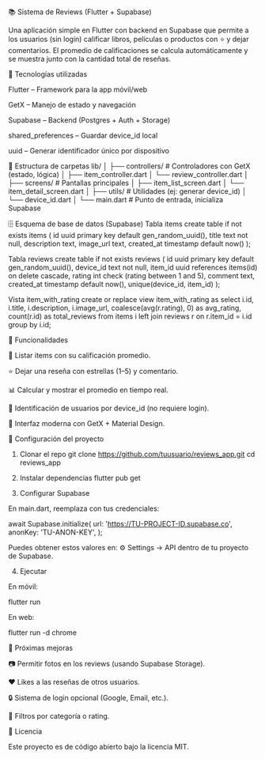 📚 Sistema de Reviews (Flutter + Supabase)

Una aplicación simple en Flutter con backend en Supabase que permite a los usuarios (sin login) calificar libros, películas o productos con ⭐ y dejar comentarios.
El promedio de calificaciones se calcula automáticamente y se muestra junto con la cantidad total de reseñas.

🚀 Tecnologías utilizadas

Flutter
 – Framework para la app móvil/web

GetX
 – Manejo de estado y navegación

Supabase
 – Backend (Postgres + Auth + Storage)

shared_preferences
 – Guardar device_id local

uuid
 – Generar identificador único por dispositivo

📂 Estructura de carpetas
lib/
│
├── controllers/        # Controladores con GetX (estado, lógica)
│   ├── item_controller.dart
│   └── review_controller.dart
│
├── screens/            # Pantallas principales
│   ├── item_list_screen.dart
│   └── item_detail_screen.dart
│
├── utils/              # Utilidades (ej: generar device_id)
│   └── device_id.dart
│
└── main.dart           # Punto de entrada, inicializa Supabase

🗄️ Esquema de base de datos (Supabase)
Tabla items
create table if not exists items (
  id uuid primary key default gen_random_uuid(),
  title text not null,
  description text,
  image_url text,
  created_at timestamp default now()
);

Tabla reviews
create table if not exists reviews (
  id uuid primary key default gen_random_uuid(),
  device_id text not null,
  item_id uuid references items(id) on delete cascade,
  rating int check (rating between 1 and 5),
  comment text,
  created_at timestamp default now(),
  unique(device_id, item_id)
);

Vista item_with_rating
create or replace view item_with_rating as
select 
  i.id,
  i.title,
  i.description,
  i.image_url,
  coalesce(avg(r.rating), 0) as avg_rating,
  count(r.id) as total_reviews
from items i
left join reviews r on r.item_id = i.id
group by i.id;

📖 Funcionalidades

📌 Listar items con su calificación promedio.

⭐ Dejar una reseña con estrellas (1–5) y comentario.

📊 Calcular y mostrar el promedio en tiempo real.

📱 Identificación de usuarios por device_id (no requiere login).

🎨 Interfaz moderna con GetX + Material Design.

🔧 Configuración del proyecto
1. Clonar el repo
git clone https://github.com/tuusuario/reviews_app.git
cd reviews_app

2. Instalar dependencias
flutter pub get

3. Configurar Supabase

En main.dart, reemplaza con tus credenciales:

await Supabase.initialize(
  url: 'https://TU-PROJECT-ID.supabase.co',
  anonKey: 'TU-ANON-KEY',
);


Puedes obtener estos valores en:
⚙️ Settings → API dentro de tu proyecto de Supabase.

4. Ejecutar

En móvil:

flutter run


En web:

flutter run -d chrome

🎯 Próximas mejoras

📷 Permitir fotos en los reviews (usando Supabase Storage).

❤️ Likes a las reseñas de otros usuarios.

🔒 Sistema de login opcional (Google, Email, etc.).

🔎 Filtros por categoría o rating.

📜 Licencia

Este proyecto es de código abierto bajo la licencia MIT.